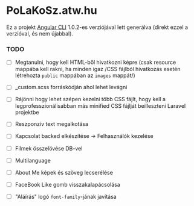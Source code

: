 # PoLaKoSz.atw.hu

Ez a projekt [Angular CLI](https://github.com/angular/angular-cli) 1.0.2-es verziójával lett generálva (direkt ezzel a verzióval, és nem újabbal).

### TODO
- [ ] Megtanulni, hogy kell HTML-ből hivatkozni képre (csak resource mappába kell rakni, ha minden igaz /CSS fájlból hivatkozás esetén létrehozta `public` mappában az `images` mappát/)
- [ ] _custom.scss forráskódján ahol lehet levágni
- [ ] Rájönni hogy lehet szépen kezelni több CSS fájlt, hogy kell a legprofesszionálisabban más minified CSS fájlját beilleszteni Laravel projektbe
- [ ] Reszponzív text megalkotása
- [ ] Kapcsolat backed elkészítése -> Felhasználók kezelése
- [ ] Filmek összelövése DB-vel
- [ ] Multilanguage
- [ ] About Me képek és szöveg lecserélése
- [ ] FaceBook Like gomb visszakalapácsolása
- [ ] "Aláírás" logó `font-family`-jának javítása

